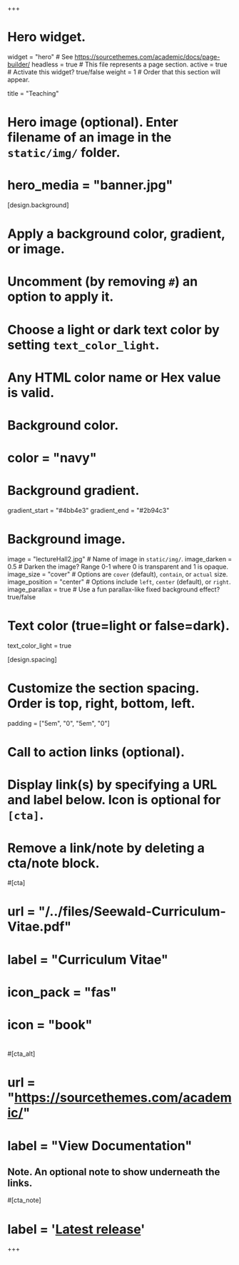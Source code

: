 +++
# Hero widget.
widget = "hero"  # See https://sourcethemes.com/academic/docs/page-builder/
headless = true  # This file represents a page section.
active = true  # Activate this widget? true/false
weight = 1  # Order that this section will appear.

title = "Teaching"

# Hero image (optional). Enter filename of an image in the `static/img/` folder.
# hero_media = "banner.jpg"

[design.background]
  # Apply a background color, gradient, or image.
  #   Uncomment (by removing `#`) an option to apply it.
  #   Choose a light or dark text color by setting `text_color_light`.
  #   Any HTML color name or Hex value is valid.

  # Background color.
  # color = "navy"

  # Background gradient.
  gradient_start = "#4bb4e3"
  gradient_end = "#2b94c3"

  # Background image.
  image = "lectureHall2.jpg"  # Name of image in `static/img/`.
  image_darken = 0.5  # Darken the image? Range 0-1 where 0 is transparent and 1 is opaque.
  image_size = "cover"  #  Options are `cover` (default), `contain`, or `actual` size.
  image_position = "center"  # Options include `left`, `center` (default), or `right`.
  image_parallax = true  # Use a fun parallax-like fixed background effect? true/false

  # Text color (true=light or false=dark).
  text_color_light = true

[design.spacing]
  # Customize the section spacing. Order is top, right, bottom, left.
  padding = ["5em", "0", "5em", "0"]

# Call to action links (optional).
#   Display link(s) by specifying a URL and label below. Icon is optional for `[cta]`.
#   Remove a link/note by deleting a cta/note block.
#[cta]
#  url = "/../files/Seewald-Curriculum-Vitae.pdf"
#  label = "Curriculum Vitae"
#  icon_pack = "fas"
#  icon = "book"
#
#[cta_alt]
#  url = "https://sourcethemes.com/academic/"
#  label = "View Documentation"

## Note. An optional note to show underneath the links.
#[cta_note]
#  label = '<a class="js-github-release" href="https://#sourcethemes.com/academic/updates" data-repo="gcushen/hugo-#academic">Latest release<!-- V --></a>'


+++
<hr style="background-image: linear-gradient(to right, #fff, #fff)"/>

<!-- <div>
  <a class="btn btn-light" style="text-decoration:none;" href="../files/Seewald-Curriculum-Vitae.pdf">
    <i class="fas fa-book" style="padding-right:.5em;"></i>
    Curriculum Vitae
  </a> -->
